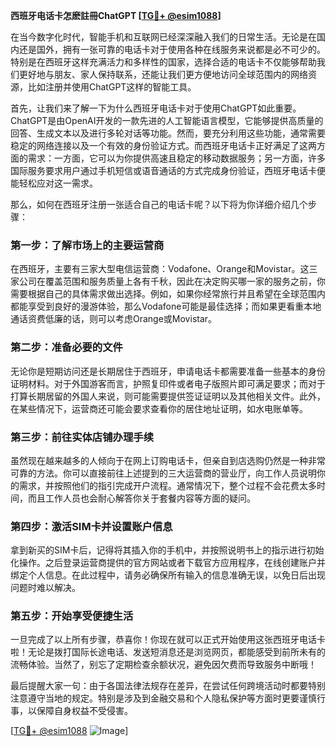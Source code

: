 **西班牙电话卡怎麽註冊ChatGPT [[TG💪+ @esim1088](https://t.me/s/esim1088)]**

在当今数字化时代，智能手机和互联网已经深深融入我们的日常生活。无论是在国内还是国外，拥有一张可靠的电话卡对于使用各种在线服务来说都是必不可少的。特别是在西班牙这样充满活力和多样性的国家，选择合适的电话卡不仅能够帮助我们更好地与朋友、家人保持联系，还能让我们更方便地访问全球范围内的网络资源，比如注册并使用ChatGPT这样的智能工具。

首先，让我们来了解一下为什么西班牙电话卡对于使用ChatGPT如此重要。ChatGPT是由OpenAI开发的一款先进的人工智能语言模型，它能够提供高质量的回答、生成文本以及进行多轮对话等功能。然而，要充分利用这些功能，通常需要稳定的网络连接以及一个有效的身份验证方式。而西班牙电话卡正好满足了这两方面的需求：一方面，它可以为你提供高速且稳定的移动数据服务；另一方面，许多国际服务要求用户通过手机短信或语音通话的方式完成身份验证，西班牙电话卡便能轻松应对这一需求。

那么，如何在西班牙注册一张适合自己的电话卡呢？以下将为你详细介绍几个步骤：

### 第一步：了解市场上的主要运营商

在西班牙，主要有三家大型电信运营商：Vodafone、Orange和Movistar。这三家公司在覆盖范围和服务质量上各有千秋，因此在决定购买哪一家的服务之前，你需要根据自己的具体需求做出选择。例如，如果你经常旅行并且希望在全球范围内都能享受到良好的漫游体验，那么Vodafone可能是最佳选择；而如果更看重本地通话资费低廉的话，则可以考虑Orange或Movistar。

### 第二步：准备必要的文件

无论你是短期访问还是长期居住于西班牙，申请电话卡都需要准备一些基本的身份证明材料。对于外国游客而言，护照复印件或者电子版照片即可满足要求；而对于打算长期居留的外国人来说，则可能需要提供签证证明以及其他相关文件。此外，在某些情况下，运营商还可能会要求查看你的居住地址证明，如水电账单等。

### 第三步：前往实体店铺办理手续

虽然现在越来越多的人倾向于在网上订购电话卡，但亲自到店选购仍然是一种非常可靠的方法。你可以直接前往上述提到的三大运营商的营业厅，向工作人员说明你的需求，并按照他们的指引完成开户流程。通常情况下，整个过程不会花费太多时间，而且工作人员也会耐心解答你关于套餐内容等方面的疑问。

### 第四步：激活SIM卡并设置账户信息

拿到新买的SIM卡后，记得将其插入你的手机中，并按照说明书上的指示进行初始化操作。之后登录运营商提供的官方网站或者下载官方应用程序，在线创建账户并绑定个人信息。在此过程中，请务必确保所有输入的信息准确无误，以免日后出现问题时难以解决。

### 第五步：开始享受便捷生活

一旦完成了以上所有步骤，恭喜你！你现在就可以正式开始使用这张西班牙电话卡啦！无论是拨打国际长途电话、发送短消息还是浏览网页，都能感受到前所未有的流畅体验。当然了，别忘了定期检查余额状况，避免因欠费而导致服务中断哦！

最后提醒大家一句：由于各国法律法规存在差异，在尝试任何跨境活动时都要特别注意遵守当地的规定。特别是涉及到金融交易和个人隐私保护等方面时更要谨慎行事，以保障自身权益不受侵害。

[[TG💪+ @esim1088](https://t.me/s/esim1088) ![Image](https://i.postimg.cc/4NQfJmqS/Snipaste-2025-05-13-00-14-12.png)]